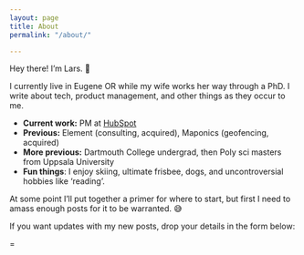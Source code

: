 ```yaml
---
layout: page
title: About
permalink: "/about/"

---
```

Hey there! I’m Lars. 👋

I currently live in Eugene OR while my wife works her way through a PhD. I write about tech, product management, and other things as they occur to me.

* **Current work:** PM at [HubSpot](https://www.hubspot.com/)
* **Previous:** Element (consulting, acquired), Maponics (geofencing, acquired)
* **More previous:** Dartmouth College undergrad, then Poly sci masters from Uppsala University
* **Fun things**: I enjoy skiing, ultimate frisbee, dogs, and uncontroversial hobbies like ‘reading’.

At some point I’ll put together a primer for where to start, but first I need to amass enough posts for it to be warranted. 😅


If you want updates with my new posts, drop your details in the form below:

<!--\[if lte IE 8\]>
<script charset="utf-8" type="text/javascript" src="//js.hsforms.net/forms/v2-legacy.js"></script>
<!\[endif\]-->
<script charset="utf-8" type="text/javascript" src="//js.hsforms.net/forms/v2.js"></script>
<script>
hbspt.forms.create({
portalId: "447168",
formId: "c15635cf-e7c9-4ebc-a657-aa4165eacbee"
});
</script>
=